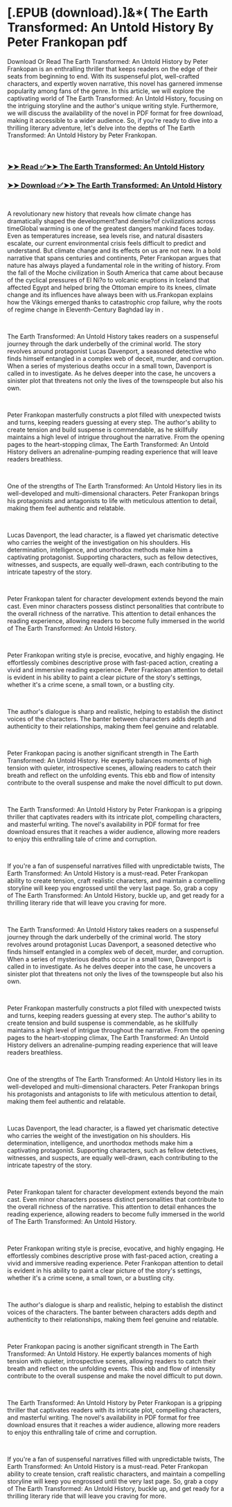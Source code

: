 # [.EPUB (download).]&*( The Earth Transformed: An Untold History By Peter Frankopan pdf

<p>Download Or Read The Earth Transformed: An Untold History by Peter Frankopan is an enthralling thriller that keeps readers on the edge of their seats from beginning to end. With its suspenseful plot, well-crafted characters, and expertly woven narrative, this novel has garnered immense popularity among fans of the genre. In this article, we will explore the captivating world of The Earth Transformed: An Untold History, focusing on the intriguing storyline and the author's unique writing style. Furthermore, we will discuss the availability of the novel in PDF format for free download, making it accessible to a wider audience. So, if you're ready to dive into a thrilling literary adventure, let's delve into the depths of The Earth Transformed: An Untold History by Peter Frankopan.</p>
<p>&nbsp;</p>

### [➤➤ Read ✅➤➤ The Earth Transformed: An Untold History](https://realpdfbooksdrive.blogspot.com/id/61965394)

### [➤➤ Download ✅➤➤ The Earth Transformed: An Untold History](https://realpdfbooksdrive.blogspot.com/id/61965394)

<p>&nbsp;</p>
<p>A revolutionary new history that reveals how climate change has dramatically shaped the development?and demise?of civilizations across timeGlobal warming is one of the greatest dangers mankind faces today. Even as temperatures increase, sea levels rise, and natural disasters escalate, our current environmental crisis feels difficult to predict and understand. But climate change and its effects on us are not new. In a bold narrative that spans centuries and continents, Peter Frankopan argues that nature has always played a fundamental role in the writing of history. From the fall of the Moche civilization in South America that came about because of the cyclical pressures of El Ni?o to volcanic eruptions in Iceland that affected Egypt and helped bring the Ottoman empire to its knees, climate change and its influences have always been with us.Frankopan explains how the Vikings emerged thanks to catastrophic crop failure, why the roots of regime change in Eleventh-Century Baghdad lay in .</p>
<p>&nbsp;</p>
<p>The Earth Transformed: An Untold History takes readers on a suspenseful journey through the dark underbelly of the criminal world. The story revolves around protagonist Lucas Davenport, a seasoned detective who finds himself entangled in a complex web of deceit, murder, and corruption. When a series of mysterious deaths occur in a small town, Davenport is called in to investigate. As he delves deeper into the case, he uncovers a sinister plot that threatens not only the lives of the townspeople but also his own.</p>
<p>&nbsp;</p>
<p>Peter Frankopan masterfully constructs a plot filled with unexpected twists and turns, keeping readers guessing at every step. The author's ability to create tension and build suspense is commendable, as he skillfully maintains a high level of intrigue throughout the narrative. From the opening pages to the heart-stopping climax, The Earth Transformed: An Untold History delivers an adrenaline-pumping reading experience that will leave readers breathless.</p>
<p>&nbsp;</p>
<p>One of the strengths of The Earth Transformed: An Untold History lies in its well-developed and multi-dimensional characters. Peter Frankopan brings his protagonists and antagonists to life with meticulous attention to detail, making them feel authentic and relatable.</p>
<p>&nbsp;</p>
<p>Lucas Davenport, the lead character, is a flawed yet charismatic detective who carries the weight of the investigation on his shoulders. His determination, intelligence, and unorthodox methods make him a captivating protagonist. Supporting characters, such as fellow detectives, witnesses, and suspects, are equally well-drawn, each contributing to the intricate tapestry of the story.</p>
<p>&nbsp;</p>
<p>Peter Frankopan talent for character development extends beyond the main cast. Even minor characters possess distinct personalities that contribute to the overall richness of the narrative. This attention to detail enhances the reading experience, allowing readers to become fully immersed in the world of The Earth Transformed: An Untold History.</p>
<p>&nbsp;</p>
<p>Peter Frankopan writing style is precise, evocative, and highly engaging. He effortlessly combines descriptive prose with fast-paced action, creating a vivid and immersive reading experience. Peter Frankopan attention to detail is evident in his ability to paint a clear picture of the story's settings, whether it's a crime scene, a small town, or a bustling city.</p>
<p>&nbsp;</p>
<p>The author's dialogue is sharp and realistic, helping to establish the distinct voices of the characters. The banter between characters adds depth and authenticity to their relationships, making them feel genuine and relatable.</p>
<p>&nbsp;</p>
<p>Peter Frankopan pacing is another significant strength in The Earth Transformed: An Untold History. He expertly balances moments of high tension with quieter, introspective scenes, allowing readers to catch their breath and reflect on the unfolding events. This ebb and flow of intensity contribute to the overall suspense and make the novel difficult to put down.</p>
<p>&nbsp;</p>
<p>The Earth Transformed: An Untold History by Peter Frankopan is a gripping thriller that captivates readers with its intricate plot, compelling characters, and masterful writing. The novel's availability in PDF format for free download ensures that it reaches a wider audience, allowing more readers to enjoy this enthralling tale of crime and corruption.</p>
<p>&nbsp;</p>
<p>If you're a fan of suspenseful narratives filled with unpredictable twists, The Earth Transformed: An Untold History is a must-read. Peter Frankopan ability to create tension, craft realistic characters, and maintain a compelling storyline will keep you engrossed until the very last page. So, grab a copy of The Earth Transformed: An Untold History, buckle up, and get ready for a thrilling literary ride that will leave you craving for more.</p>
<p>&nbsp;</p>
<p>The Earth Transformed: An Untold History takes readers on a suspenseful journey through the dark underbelly of the criminal world. The story revolves around protagonist Lucas Davenport, a seasoned detective who finds himself entangled in a complex web of deceit, murder, and corruption. When a series of mysterious deaths occur in a small town, Davenport is called in to investigate. As he delves deeper into the case, he uncovers a sinister plot that threatens not only the lives of the townspeople but also his own.</p>
<p>&nbsp;</p>
<p>Peter Frankopan masterfully constructs a plot filled with unexpected twists and turns, keeping readers guessing at every step. The author's ability to create tension and build suspense is commendable, as he skillfully maintains a high level of intrigue throughout the narrative. From the opening pages to the heart-stopping climax, The Earth Transformed: An Untold History delivers an adrenaline-pumping reading experience that will leave readers breathless.</p>
<p>&nbsp;</p>
<p>One of the strengths of The Earth Transformed: An Untold History lies in its well-developed and multi-dimensional characters. Peter Frankopan brings his protagonists and antagonists to life with meticulous attention to detail, making them feel authentic and relatable.</p>
<p>&nbsp;</p>
<p>Lucas Davenport, the lead character, is a flawed yet charismatic detective who carries the weight of the investigation on his shoulders. His determination, intelligence, and unorthodox methods make him a captivating protagonist. Supporting characters, such as fellow detectives, witnesses, and suspects, are equally well-drawn, each contributing to the intricate tapestry of the story.</p>
<p>&nbsp;</p>
<p>Peter Frankopan talent for character development extends beyond the main cast. Even minor characters possess distinct personalities that contribute to the overall richness of the narrative. This attention to detail enhances the reading experience, allowing readers to become fully immersed in the world of The Earth Transformed: An Untold History.</p>
<p>&nbsp;</p>
<p>Peter Frankopan writing style is precise, evocative, and highly engaging. He effortlessly combines descriptive prose with fast-paced action, creating a vivid and immersive reading experience. Peter Frankopan attention to detail is evident in his ability to paint a clear picture of the story's settings, whether it's a crime scene, a small town, or a bustling city.</p>
<p>&nbsp;</p>
<p>The author's dialogue is sharp and realistic, helping to establish the distinct voices of the characters. The banter between characters adds depth and authenticity to their relationships, making them feel genuine and relatable.</p>
<p>&nbsp;</p>
<p>Peter Frankopan pacing is another significant strength in The Earth Transformed: An Untold History. He expertly balances moments of high tension with quieter, introspective scenes, allowing readers to catch their breath and reflect on the unfolding events. This ebb and flow of intensity contribute to the overall suspense and make the novel difficult to put down.</p>
<p>&nbsp;</p>
<p>The Earth Transformed: An Untold History by Peter Frankopan is a gripping thriller that captivates readers with its intricate plot, compelling characters, and masterful writing. The novel's availability in PDF format for free download ensures that it reaches a wider audience, allowing more readers to enjoy this enthralling tale of crime and corruption.</p>
<p>&nbsp;</p>
<p>If you're a fan of suspenseful narratives filled with unpredictable twists, The Earth Transformed: An Untold History is a must-read. Peter Frankopan ability to create tension, craft realistic characters, and maintain a compelling storyline will keep you engrossed until the very last page. So, grab a copy of The Earth Transformed: An Untold History, buckle up, and get ready for a thrilling literary ride that will leave you craving for more.</p>
<p>&nbsp;</p>

